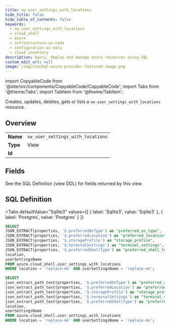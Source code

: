 ```yaml
--- 
title: vw_user_settings_with_locations
hide_title: false
hide_table_of_contents: false
keywords:
  - vw_user_settings_with_locations
  - cloud_shell
  - azure
  - infrastructure-as-code
  - configuration-as-data
  - cloud inventory
description: Query, deploy and manage azure resources using SQL
custom_edit_url: null
image: /img/stackql-azure-provider-featured-image.png
---
```


import CopyableCode from '@site/src/components/CopyableCode/CopyableCode';
import Tabs from '@theme/Tabs';
import TabItem from '@theme/TabItem';

Creates, updates, deletes, gets or lists a <code>vw_user_settings_with_locations</code> resource.

## Overview
<table><tbody>
<tr><td><b>Name</b></td><td><code>vw_user_settings_with_locations</code></td></tr>
<tr><td><b>Type</b></td><td>View</td></tr>
<tr><td><b>Id</b></td><td><CopyableCode code="azure.cloud_shell.vw_user_settings_with_locations" /></td></tr>
</tbody></table>

## Fields

See the SQL Definition (view DDL) for fields returned by this view.

## SQL Definition

<Tabs
defaultValue="Sqlite3"
values={[
{ label: 'Sqlite3', value: 'Sqlite3' },
{ label: 'Postgres', value: 'Postgres' }
]}
>
<TabItem value="Sqlite3">

```sql
SELECT
JSON_EXTRACT(properties, '$.preferredOsType') as "preferred_os_type",
JSON_EXTRACT(properties, '$.preferredLocation') as "preferred_location",
JSON_EXTRACT(properties, '$.storageProfile') as "storage_profile",
JSON_EXTRACT(properties, '$.terminalSettings') as "terminal_settings",
JSON_EXTRACT(properties, '$.preferredShellType') as "preferred_shell_type",
location,
userSettingsName
FROM azure.cloud_shell.user_settings_with_locations
WHERE location = 'replace-me' AND userSettingsName = 'replace-me';
```

</TabItem>
<TabItem value="Postgres">

```sql
SELECT
json_extract_path_text(properties, '$.preferredOsType') as "preferred_os_type",
json_extract_path_text(properties, '$.preferredLocation') as "preferred_location",
json_extract_path_text(properties, '$.storageProfile') as "storage_profile",
json_extract_path_text(properties, '$.terminalSettings') as "terminal_settings",
json_extract_path_text(properties, '$.preferredShellType') as "preferred_shell_type",
location,
userSettingsName
FROM azure.cloud_shell.user_settings_with_locations
WHERE location = 'replace-me' AND userSettingsName = 'replace-me';
```

</TabItem>
</Tabs>
